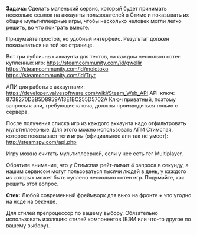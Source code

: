 **Задача:** Сделать маленький сервис, который будет принимать несколько ссылок на аккаунты пользователей в Стиме и показывать их общие мультиплеерные игры, чтобы несколько человек могли легко решить, во что поиграть вместе.

Придумайте простой, но удобный интерфейс. Результат должен показываться на той же странице.

Вот три публичных аккаунта для тестов, на каждом несколько сотен купленных игр:
https://steamcommunity.com/id/gwellir
https://steamcommunity.com/id/molotoko
https://steamcommunity.com/id/Tryr

АПИ для работы с аккаунтами:
https://developer.valvesoftware.com/wiki/Steam_Web_API
API-ключ: 8738270D3B5D8959A13E1BC255D5702A
Ключ приватный, поэтому запросы к апи, требующие ключа, должны производиться только с сервера.

После получения списка игр из каждого аккаунта надо отфильтровать мультиплеерные. Для этого можно использовать АПИ Стимспая, которое показывает теги игры (официальное апи так не умеет):
http://steamspy.com/api.php

Игру можно считать мультиплеерной, если у нее есть тег Multiplayer.

Обратите внимание, что у Стимспая рейт-лимит 4 запроса в секунду, а нашим сервисом могут пользоваться тысячи людей в день, у каждого из которых может быть куплено несколько сотен игр. Подумайте, как решить этот вопрос.

**Стек:** Любой современный фреймворк для вьюх на фронте + что угодно на ноде на бекенде.

Для стилей препроцессор по вашему выбору. Обязательно использовать изоляцию стилей компонентов (БЭМ или что-то другое по вашему выбору).
